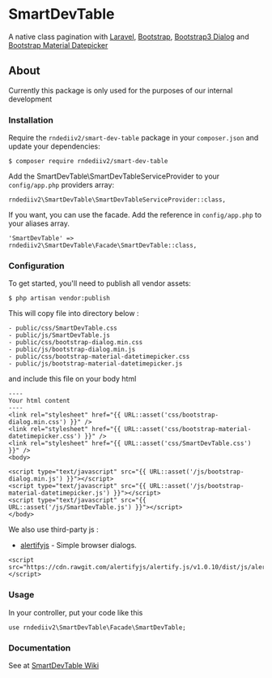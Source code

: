 # SmartDevTable
A native class pagination with [Laravel](https://github.com/laravel/laravel), [Bootstrap](https://getbootstrap.com), [Bootstrap3 Dialog](https://github.com/nakupanda/bootstrap3-dialog) and [Bootstrap Material Datepicker](https://github.com/T00rk/bootstrap-material-datetimepicker)

## About
Currently this package is only used for the purposes of our internal development

### Installation

Require the ```rndediiv2/smart-dev-table``` package in your ```composer.json``` and update your dependencies:

```
$ composer require rndediiv2/smart-dev-table
```

Add the SmartDevTable\SmartDevTableServiceProvider to your ```config/app.php``` providers array:

```
rndediiv2\SmartDevTable\SmartDevTableServiceProvider::class,
```

If you want, you can use the facade. Add the reference in ```config/app.php``` to your aliases array.

```
'SmartDevTable' => rndediiv2\SmartDevTable\Facade\SmartDevTable::class,
```

### Configuration
To get started, you'll need to publish all vendor assets:

```
$ php artisan vendor:publish
```

This will copy file into directory below :

```
- public/css/SmartDevTable.css
- public/js/SmartDevTable.js
- public/css/bootstrap-dialog.min.css
- public/js/bootstrap-dialog.min.js
- public/css/bootstrap-material-datetimepicker.css
- public/js/bootstrap-material-datetimepicker.js 
```
and include this file on your body html

```
----
Your html content
----
<link rel="stylesheet" href="{{ URL::asset('css/bootstrap-dialog.min.css') }}" />
<link rel="stylesheet" href="{{ URL::asset('css/bootstrap-material-datetimepicker.css') }}" />
<link rel="stylesheet" href="{{ URL::asset('css/SmartDevTable.css') }}" />
<body>

<script type="text/javascript" src="{{ URL::asset('/js/bootstrap-dialog.min.js') }}"></script>
<script type="text/javascript" src="{{ URL::asset('/js/bootstrap-material-datetimepicker.js') }}"></script>
<script type="text/javascript" src="{{ URL::asset('/js/SmartDevTable.js') }}"></script>
</body>
```
We also use third-party js : 
* [alertifyjs](https://alertifyjs.org/) - Simple browser dialogs.

```
<script src="https://cdn.rawgit.com/alertifyjs/alertify.js/v1.0.10/dist/js/alertify.js"></script>
```

### Usage
In your controller, put your code like this 

```use rndediiv2\SmartDevTable\Facade\SmartDevTable;```



### Documentation

See at [SmartDevTable Wiki](https://github.com/rndediiv2/SmartDevTable/wiki)

